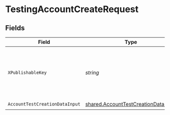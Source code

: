 # TestingAccountCreateRequest


## Fields

| Field                                                                                      | Type                                                                                       | Required                                                                                   | Description                                                                                |
| ------------------------------------------------------------------------------------------ | ------------------------------------------------------------------------------------------ | ------------------------------------------------------------------------------------------ | ------------------------------------------------------------------------------------------ |
| `XPublishableKey`                                                                          | *string*                                                                                   | :heavy_check_mark:                                                                         | The publicly viewable identifier used to identify a merchant division.                     |
| `AccountTestCreationDataInput`                                                             | [shared.AccountTestCreationDataInput](../../models/shared/accounttestcreationdatainput.md) | :heavy_check_mark:                                                                         | N/A                                                                                        |